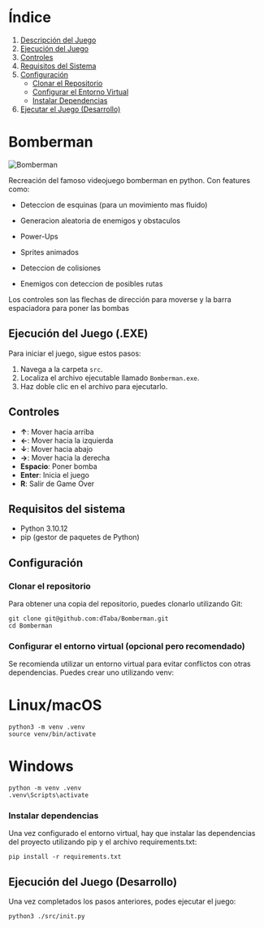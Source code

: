 # Índice

1. [Descripción del Juego](#bomberman)
2. [Ejecución del Juego](#ejecución-del-juego-exe)
3. [Controles](#controles)
4. [Requisitos del Sistema](#requisitos-del-sistema)
5. [Configuración](#configuración)
   - [Clonar el Repositorio](#clonar-el-repositorio)
   - [Configurar el Entorno Virtual](#configurar-el-entorno-virtual-opcional-pero-recomendado)
   - [Instalar Dependencias](#instalar-dependencias)
6. [Ejecutar el Juego (Desarrollo)](#ejecución-del-juego-desarrollo)

# Bomberman


![Bomberman](src/sprites/MenuBomberman.png)

Recreación del famoso videojuego bomberman en python. Con features como:

- Deteccion de esquinas (para un movimiento mas fluido)

- Generacion aleatoria de enemigos y obstaculos

- Power-Ups

- Sprites animados

- Deteccion de colisiones

- Enemigos con deteccion de posibles rutas 

Los controles son las flechas de dirección para moverse y la barra espaciadora para poner las bombas

## Ejecución del Juego (.EXE)

Para iniciar el juego, sigue estos pasos:

1. Navega a la carpeta `src`.
2. Localiza el archivo ejecutable llamado `Bomberman.exe`.
3. Haz doble clic en el archivo para ejecutarlo.

## Controles

- **↑**: Mover hacia arriba
- **←**: Mover hacia la izquierda
- **↓**: Mover hacia abajo
- **→**: Mover hacia la derecha
- **Espacio**: Poner bomba
- **Enter**: Inicia el juego
- **R**: Salir de Game Over

## Requisitos del sistema

- Python 3.10.12
- pip (gestor de paquetes de Python)

## Configuración

### Clonar el repositorio

Para obtener una copia del repositorio, puedes clonarlo utilizando Git:

```
git clone git@github.com:dTaba/Bomberman.git
cd Bomberman
```
### Configurar el entorno virtual (opcional pero recomendado)

Se recomienda utilizar un entorno virtual para evitar conflictos con otras dependencias. Puedes crear uno utilizando venv:


# Linux/macOS

```
python3 -m venv .venv
source venv/bin/activate
```


# Windows

```
python -m venv .venv
.venv\Scripts\activate
```

### Instalar dependencias

Una vez configurado el entorno virtual, hay que instalar las dependencias del proyecto utilizando pip y el archivo requirements.txt:

```
pip install -r requirements.txt
```


## Ejecución del Juego (Desarrollo)

Una vez completados los pasos anteriores, podes ejecutar el juego:

```
python3 ./src/init.py
```
